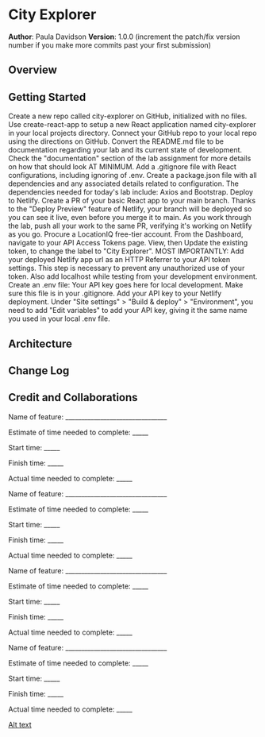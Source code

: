 # City Explorer

**Author**: Paula Davidson
**Version**: 1.0.0 (increment the patch/fix version number if you make more commits past your first submission)

## Overview
<!-- Provide a high level overview of what this application is and why you are building it, beyond the fact that it's an assignment for this class. (i.e. What's your problem domain?) -->

## Getting Started

Create a new repo called city-explorer on GitHub, initialized with no files.
Use create-react-app to setup a new React application named city-explorer in your local projects directory.
Connect your GitHub repo to your local repo using the directions on GitHub.
Convert the README.md file to be documentation regarding your lab and its current state of development. Check the "documentation" section of the lab assignment for more details on how that should look AT MINIMUM.
Add a .gitignore file with React configurations, including ignoring of .env.
Create a package.json file with all dependencies and any associated details related to configuration. The dependencies needed for today's lab include: Axios and Bootstrap.
Deploy to Netlify.
Create a PR of your basic React app to your main branch. Thanks to the "Deploy Preview" feature of Netlify, your branch will be deployed so you can see it live, even before you merge it to main. As you work through the lab, push all your work to the same PR, verifying it's working on Netlify as you go.
Procure a LocationIQ free-tier account. From the Dashboard, navigate to your API Access Tokens page. View, then Update the existing token, to change the label to "City Explorer".
MOST IMPORTANTLY: Add your deployed Netlify app url as an HTTP Referrer to your API token settings. This step is necessary to prevent any unauthorized use of your token. Also add localhost while testing from your development environment.
Create an .env file: Your API key goes here for local development. Make sure this file is in your .gitignore.
Add your API key to your Netlify deployment. Under "Site settings" > "Build & deploy" > "Environment", you need to add "Edit variables" to add your API key, giving it the same name you used in your local .env file.

## Architecture
<!-- Provide a detailed description of the application design. What technologies (languages, libraries, etc) you're using, and any other relevant design information. -->

## Change Log
<!-- Use this area to document the iterative changes made to your application as each feature is successfully implemented. Use time stamps. Here's an example:

01-01-2001 4:59pm - Application now has a fully-functional express server, with a GET route for the location resource. -->

## Credit and Collaborations
<!-- Give credit (and a link) to other people or resources that helped you build this application. -->

Name of feature: ________________________________

Estimate of time needed to complete: _____

Start time: _____

Finish time: _____

Actual time needed to complete: _____

Name of feature: ________________________________

Estimate of time needed to complete: _____

Start time: _____

Finish time: _____

Actual time needed to complete: _____

Name of feature: ________________________________

Estimate of time needed to complete: _____

Start time: _____

Finish time: _____

Actual time needed to complete: _____

Name of feature: ________________________________

Estimate of time needed to complete: _____

Start time: _____

Finish time: _____

Actual time needed to complete: _____

[Alt text](https://file%2B.vscode-resource.vscode-cdn.net/Users/pauladavidson/Downloads/webapi.jpg?version%3D1674626661293)
